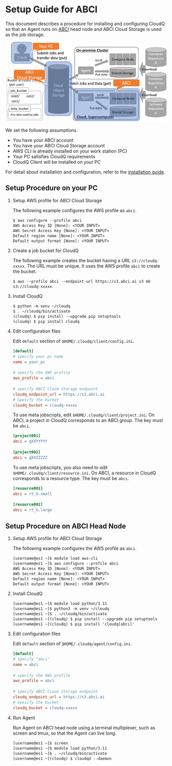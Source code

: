 # Setup Guide for ABCI

This document describes a procedure for installing and configuring CloudQ so that an Agent runs on [ABCI](https://abci.ai/) head node and ABCI Cloud Storage is used as the job storage.

![Setup on ABCI](/docs/fig_setup_abci.png)

We set the following assumptions.

- You have your ABCI account
- You have your ABCI Cloud Storage account
- AWS CLI is already installed on your work station (PC)
- Your PC satisfies CloudQ requirements
- CloudQ Client will be installed on your PC

For detail about installation and configuration, refer to the [installation guide](/docs/INSTALLATION_GUIDE.md).


## Setup Procedure on your PC

1. Setup AWS profile for ABCI Cloud Storage

   The following example configures the AWS profile as `abci`.

   ```console
   $ aws configure --profile abci
   AWS Access Key ID [None]: <YOUR INPUT>
   AWS Secret Access Key [None]: <YOUR INPUT>
   Default region name [None]: <YOUR INPUT>
   Default output format [None]: <YOUR INPUT>
   ```

2. Create a job bucket for CloudQ

   The following example creates the bucket having a URL `s3://cloudq-xxxxx`.
   The URL must be unique.
   It uses the AWS profile `abci` to create the bucket.

   ```console
   $ aws --profile abci --endpoint-url https://s3.abci.ai s3 mb s3://cloudq-xxxxx
   ```

3. Install CloudQ

   ```console
   $ python -m venv ~/cloudq
   $ . ~/cloudq/bin/activate
   (cloudq) $ pip install --upgrade pip setuptools
   (cloudq) $ pip install cloudq
   ```

4. Edit configuration files

   Edit `default` section of `$HOME/.cloudq/client/config.ini`.

   ```ini
   [default]
   # specify your pc name
   name = your_pc

   # specify the AWS profile
   aws_profile = abci

   # specify ABCI Cloud Storage endpoint
   cloudq_endpoint_url = https://s3.abci.ai
   # Speicfy the bucket
   cloudq_bucket = cloudq-xxxxx
   ```

   To use meta jobscripts, edit `$HOME/.cloudq/client/project.ini`.
   On ABCI, a project in CloudQ corresponds to an ABCI group.
   The key must be `abci`.

   ```ini
   [project001]
   abci = gXXYYYYY

   [project002]
   abci = gXXZZZZZ
   ```

   To use meta jobscripts, you also need to edit `$HOME/.cloudq/client/resource.ini`.
   On ABCI, a resource in CloudQ corresponds to a resource type.
   The key must be `abci`.

   ```ini
   [resource001]
   abci = rt_G.small

   [resource002]
   abci = rt_G.large
   ```


## Setup Procedure on ABCI Head Node

1. Setup AWS profile for ABCI Cloud Storage

   The following example configures the AWS profile as `abci`.

   ```console
   [username@es1 ~]$ module load aws-cli
   [username@es1 ~]$ aws configure --profile abci
   AWS Access Key ID [None]: <YOUR INPUT>
   AWS Secret Access Key [None]: <YOUR INPUT>
   Default region name [None]: <YOUR INPUT>
   Default output format [None]: <YOUR INPUT>
   ```

2. Install CloudQ

   ```console
   [username@es1 ~]$ module load python/3.11
   [username@es1 ~]$ python3 -m venv ~/cloudq
   [username@es1 ~]$ . ~/cloudq/bin/activate
   [username@es1 ~](cloudq) $ pip install --upgrade pip setuptools
   [username@es1 ~](cloudq) $ pip install 'cloudq[abci]'
   ```

3. Edit configuration files

   Edit `default` section of `$HOME/.cloudq/agent/config.ini`.

   ```ini
   [default]
   # Specify "abci"
   name = abci

   # specify the AWS profile
   aws_profile = abci

   # specify ABCI Cloud Storage endpoint
   cloudq_endpoint_url = https://s3.abci.ai
   # Speicfy the bucket
   cloudq_bucket = cloudq-xxxxx
   ```

4. Run Agent

   Run Agent on ABCI head node using a terminal multiplexer, such as screen and tmux, so that the Agent can live long.

   ```console
   [username@es1 ~]$ screen
   [username@es1 ~]$ module load python/3.11
   [username@es1 ~]$ . ~/cloudq/bin/activate
   [username@es1 ~](cloudq) $ cloudqd --daemon
   ```
